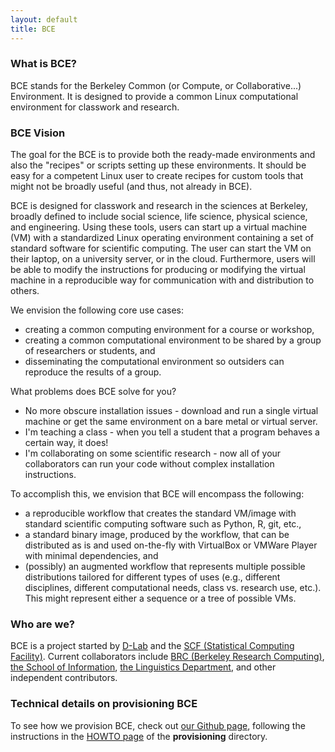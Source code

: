 ```yaml
---
layout: default
title: BCE
---
```

### What is BCE?

BCE stands for the Berkeley Common (or Compute, or Collaborative...) Environment.
It is designed to provide a common Linux computational environment for classwork
and research.

### BCE Vision

The goal for the BCE is to provide both the ready-made environments and also
the "recipes" or scripts setting up these environments. It should be easy for a
competent Linux user to create recipes for custom tools that might not be
broadly useful (and thus, not already in BCE).

BCE is designed for classwork and research in the sciences at Berkeley, broadly defined to
include social science, life science, physical science, and engineering. Using
these tools, users can start up a virtual machine (VM) with a standardized Linux
operating environment containing a set of standard software for scientific
computing. The user can start the VM on their laptop, on a university server, or
in the cloud. Furthermore, users will be able to modify the instructions for
producing or modifying the virtual machine in a reproducible way for
communication with and distribution to others.

We envision the following core use cases:

  - creating a common computing environment for a course or workshop,
  - creating a common computational environment to be shared by a group of researchers or students, and
  - disseminating the computational environment so outsiders can reproduce the results of a group.

What problems does BCE solve for you?

 - No more obscure installation issues - download and run a single virtual
   machine or get the same environment on a bare metal or virtual server.
 - I'm teaching a class - when you tell a student that a program behaves a
   certain way, it does!
 - I'm collaborating on some scientific research - now all of your collaborators
   can run your code without complex installation instructions.

To accomplish this, we envision that BCE will encompass the following:

 - a reproducible workflow that creates the standard VM/image
   with standard scientific computing software such as Python, R, git, etc.,
 - a standard binary image, produced by the workflow, that can be distributed as is and
   used on-the-fly with VirtualBox or VMWare Player with minimal dependencies, and
 - (possibly) an augmented workflow that represents multiple possible distributions tailored
   for different types of uses (e.g., different disciplines, different
   computational needs, class vs. research use, etc.). This might
   represent either a sequence or a tree of possible VMs.

### Who are we?

BCE is a project started by
[D-Lab](http://dlab.berkeley.edu)
and the
[SCF (Statistical Computing Facility)](http://statistics.berkeley.edu/computing).
Current collaborators include
[BRC (Berkeley Research Computing)](http://research-it.berkeley.edu/brc),
[the School of Information](http://ischool.berkeley.edu),
[the Linguistics Department](http://linguistics.berkeley.edu/plab/guestwiki/index.php?title=Berkeley_Phonetics_Machine),
and other independent contributors.

### Technical details on provisioning BCE

To see how we provision BCE, check out [our Github page](https://github.com/ucberkeley/bce), following the instructions in the [HOWTO page](https://github.com/ucberkeley/bce/blob/master/provisioning/HOWTO.md) of the **provisioning** directory.
